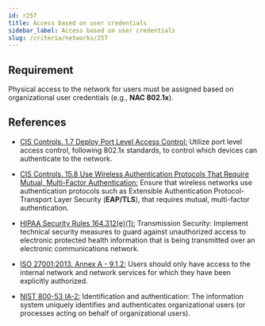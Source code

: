 ```yaml
---
id: r257
title: Access based on user credentials
sidebar_label: Access based on user credentials
slug: /criteria/networks/257
---
```


## Requirement

Physical access to the network
for users must be assigned
based on organizational user credentials (e.g., **NAC 802.1x**).

## References

- [CIS Controls. 1.7 Deploy Port Level Access Control:](https://www.cisecurity.org/controls/)
Utilize port level access control,
following 802.1x standards,
to control which devices
can authenticate to the network.

- [CIS Controls. 15.8 Use Wireless Authentication Protocols That Require Mutual, Multi-Factor Authentication:](https://www.cisecurity.org/controls/)
Ensure that wireless networks
use authentication protocols
such as Extensible Authentication Protocol-Transport Layer Security
(**EAP/TLS**),
that requires mutual,
multi-factor authentication.

- [HIPAA Security Rules 164.312(e)(1):](https://www.law.cornell.edu/cfr/text/45/164.312)
Transmission Security:
Implement technical security measures
to guard against unauthorized access
to electronic protected health information
that is being transmitted
over an electronic communications network.

- [ISO 27001:2013. Annex A - 9.1.2:](https://www.iso.org/obp/ui/#iso:std:54534:en)
Users should only have access
to the internal network
and network services for which
they have been explicitly authorized.

- [NIST 800-53 IA-2:](https://nvd.nist.gov/800-53/Rev4/control/IA-2)
Identification and authentication:
The information system uniquely identifies
and authenticates organizational users
(or processes acting on behalf
of organizational users).
